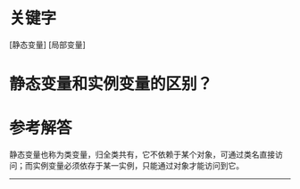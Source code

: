 # 关键字

[静态变量] [局部变量]

# 静态变量和实例变量的区别？

# 参考解答
静态变量也称为类变量，归全类共有，它不依赖于某个对象，可通过类名直接访问；而实例变量必须依存于某一实例，只能通过对象才能访问到它。

---
